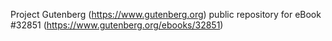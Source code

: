 Project Gutenberg (https://www.gutenberg.org) public repository for eBook #32851 (https://www.gutenberg.org/ebooks/32851)
